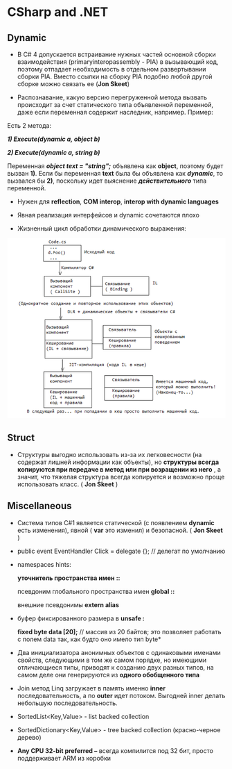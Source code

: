 # CSharp and .NET

## Dynamic

- В С# 4 допускается встраивание нужных частей основной сборки взаимодействия (primaryinteropassembly - РІА) в вызывающий код, поэтому отпадает необходимость в отдельном развертывании сборки РІА. Вместо ссылки на сборку РІА подобно любой другой сборке можно связать ее (**Jon Skeet**)

- Распознавание, какую версию перегруженной метода вызвать происходит за счет статического типа объявленной переменной, даже если переменная содержит наследник, например. Пример:

Есть 2 метода:

**_1) Execute(dynamic a, object b)_**

**_2) Execute(dynamic a, string b)_**

Переменная **_object text = "string";_** объявлена как **object**, поэтому будет вызван **1)**. Если бы переменная **text** была бы объявлена как **_dynamic_**, то вызвался бы **2)**, поскольку идет выяснение **_действительного_** типа переменной.

- Нужен для **reflection**, **COM interop**, **interop with dynamic languages**

- Явная реализация интерфейсов и dynamic сочетаются плохо

- Жизненный цикл обработки динамического выражения:

 ![Схема работы Dynamic](https://github.com/SergeyUsok/SelfEducationNotes/blob/master/img/DotNET/Dynamic.png)

## Struct

- Структуры выгодно использовать из-за их легковесности (на содержат лишней информации как объекты), но **структуры всегда копируются при передаче в метод или при возращении из него** , а значит, что тяжелая структура всегда копируется и возможно проще использовать класс. ( **Jon Skeet** )

## Miscellaneous

- Система типов C#1 является статической (с появлением **dynamic** есть изменения), явной ( **var** это изменил) и безопасной. ( **Jon Skeet** )

- public event EventHandler Click = delegate {}; // делегат по умолчанию

- namespaces hints:

   **уточнитель пространства имен ::**

   псевдоним глобального пространства имен **global ::**

   внешние псевдонимы **extern alias**

- буфер фиксированного размера в **unsafe :**

   **fixed byte data [20];** // массив из 20 байтов; это позволяет работать с полем data так, как будто оно имело тип byte\*

- Два инициализатора анонимных объектов с одинаковыми именами свойств, следующими в том же самом порядке, но имеющими отличающиеся типы, приводят к созданию двух разных типов, на самом деле они генерируются из **одного обобщенного типа**

- Join метод Linq загружает в память именно **inner** последовательность, а по **outer** идет потоком. Выгодней inner делать небольшую последовательность.

- SortedList<Key,Value> - list backed collection

- SortedDictionary<Key,Value> - tree backed collection (красно-черное дерево)

- **Any CPU 32-bit preferred –** всегда компилится под 32 бит, просто поддерживает ARM из коробки
